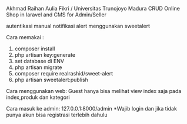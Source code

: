 Akhmad Raihan Aulia Fikri  /  Universitas Trunojoyo Madura
CRUD Online Shop in laravel and CMS for Admin/Seller

autentikasi manual
notifikasi alert menggunakan sweetalert

Cara memakai :
1. composer install
2. php artisan key:generate
3. set database di ENV
4. php artisan migrate
5. composer require realrashid/sweet-alert
6. php artisan sweetalert:publish 

Cara menggunakan web:
Guest hanya bisa melihat view index saja pada index,produk dan kategori

Cara masuk ke admin:
127.0.0.1:8000/admin
*Wajib login dan jika tidak punya akun bisa registrasi terlebih dahulu
